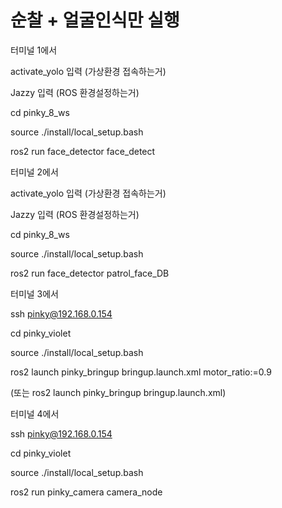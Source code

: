 # 순찰 + 얼굴인식만 실행

터미널 1에서

activate_yolo 입력 (가상환경 접속하는거)

Jazzy 입력 (ROS 환경설정하는거)

cd pinky_8_ws

source ./install/local_setup.bash

ros2 run face_detector face_detect

터미널 2에서

activate_yolo 입력 (가상환경 접속하는거)

Jazzy 입력 (ROS 환경설정하는거)

cd pinky_8_ws

source ./install/local_setup.bash

ros2 run face_detector patrol_face_DB

터미널 3에서

ssh pinky@192.168.0.154

cd pinky_violet

source ./install/local_setup.bash

ros2 launch pinky_bringup bringup.launch.xml motor_ratio:=0.9

(또는 ros2 launch pinky_bringup bringup.launch.xml)

터미널 4에서

ssh pinky@192.168.0.154

cd pinky_violet

source ./install/local_setup.bash

ros2 run pinky_camera camera_node
